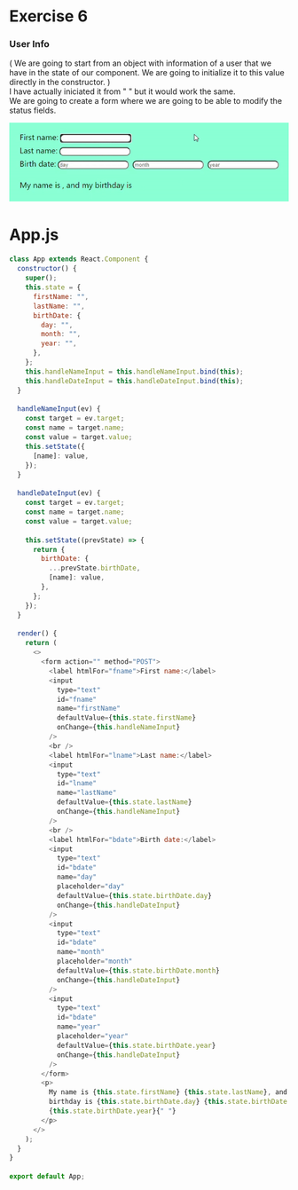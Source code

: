 # Exercise 6

### User Info

( We are going to start from an object with information of a user that we have in the state of our component. We are going to initialize it to this value directly in the constructor. )  
I have actually iniciated it from " " but it would work the same.  
We are going to create a form where we are going to be able to modify the status fields.

![](https://github.com/cvcastano/ejercicios-de-adalab/blob/master/module%203/module-3-lesson-05-state-in-react/module-3-lesson-05-ex-06-user-info/capture.gif)

# App.js

```javascript
class App extends React.Component {
  constructor() {
    super();
    this.state = {
      firstName: "",
      lastName: "",
      birthDate: {
        day: "",
        month: "",
        year: "",
      },
    };
    this.handleNameInput = this.handleNameInput.bind(this);
    this.handleDateInput = this.handleDateInput.bind(this);
  }

  handleNameInput(ev) {
    const target = ev.target;
    const name = target.name;
    const value = target.value;
    this.setState({
      [name]: value,
    });
  }

  handleDateInput(ev) {
    const target = ev.target;
    const name = target.name;
    const value = target.value;

    this.setState((prevState) => {
      return {
        birthDate: {
          ...prevState.birthDate,
          [name]: value,
        },
      };
    });
  }

  render() {
    return (
      <>
        <form action="" method="POST">
          <label htmlFor="fname">First name:</label>
          <input
            type="text"
            id="fname"
            name="firstName"
            defaultValue={this.state.firstName}
            onChange={this.handleNameInput}
          />
          <br />
          <label htmlFor="lname">Last name:</label>
          <input
            type="text"
            id="lname"
            name="lastName"
            defaultValue={this.state.lastName}
            onChange={this.handleNameInput}
          />
          <br />
          <label htmlFor="bdate">Birth date:</label>
          <input
            type="text"
            id="bdate"
            name="day"
            placeholder="day"
            defaultValue={this.state.birthDate.day}
            onChange={this.handleDateInput}
          />
          <input
            type="text"
            id="bdate"
            name="month"
            placeholder="month"
            defaultValue={this.state.birthDate.month}
            onChange={this.handleDateInput}
          />
          <input
            type="text"
            id="bdate"
            name="year"
            placeholder="year"
            defaultValue={this.state.birthDate.year}
            onChange={this.handleDateInput}
          />
        </form>
        <p>
          My name is {this.state.firstName} {this.state.lastName}, and my
          birthday is {this.state.birthDate.day} {this.state.birthDate.month}{" "}
          {this.state.birthDate.year}{" "}
        </p>
      </>
    );
  }
}

export default App;
```
